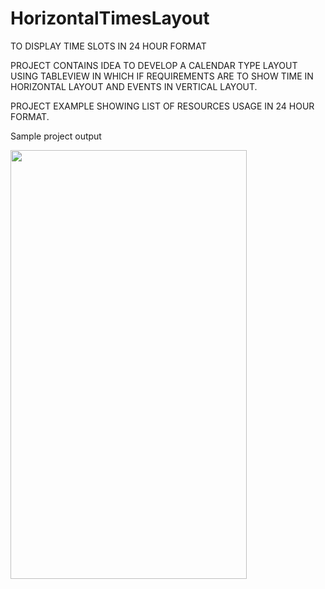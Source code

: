 # HorizontalTimesLayout

TO DISPLAY TIME SLOTS IN 24 HOUR FORMAT

PROJECT CONTAINS IDEA TO DEVELOP A CALENDAR TYPE LAYOUT USING TABLEVIEW IN WHICH IF REQUIREMENTS ARE  TO SHOW TIME IN HORIZONTAL LAYOUT AND EVENTS IN VERTICAL LAYOUT.

PROJECT EXAMPLE SHOWING LIST OF RESOURCES USAGE IN 24 HOUR FORMAT.


Sample project output

<img src="https://github.com/PayalUmraliya/HorizontalTimesLayout/blob/master/pucalendervdo.gif" width="378" height="686"/>
